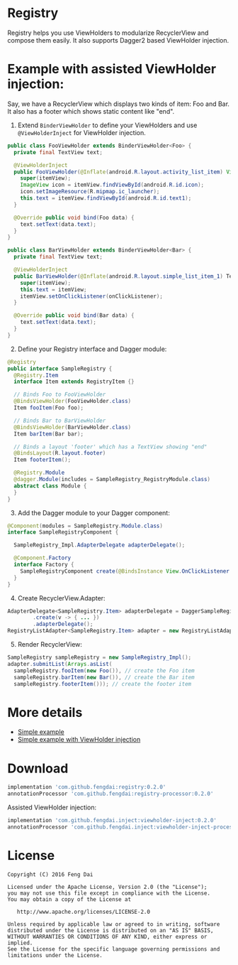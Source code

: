 # Registry

Registry helps you use ViewHolders to modularize RecyclerView and compose them easily. It also supports Dagger2 based ViewHolder injection.

# Example with assisted ViewHolder injection:

Say, we have a RecyclerView which displays two kinds of item: Foo and Bar. It also has a footer which shows static content like "end".

1. Extend `BinderViewHolder` to define your ViewHolders and use `@ViewHolderInject` for ViewHolder injection.
```java
public class FooViewHolder extends BinderViewHolder<Foo> {
  private final TextView text;

  @ViewHolderInject
  public FooViewHolder(@Inflate(android.R.layout.activity_list_item) View itemView) {
    super(itemView);
    ImageView icon = itemView.findViewById(android.R.id.icon);
    icon.setImageResource(R.mipmap.ic_launcher);
    this.text = itemView.findViewById(android.R.id.text1);
  }

  @Override public void bind(Foo data) {
    text.setText(data.text);
  }
}
```
```java
public class BarViewHolder extends BinderViewHolder<Bar> {
  private final TextView text;

  @ViewHolderInject
  public BarViewHolder(@Inflate(android.R.layout.simple_list_item_1) TextView itemView, View.OnClickListener onClickListener) {
    super(itemView);
    this.text = itemView;
    itemView.setOnClickListener(onClickListener);
  }

  @Override public void bind(Bar data) {
    text.setText(data.text);
  }
}
```

2. Define your Registry interface and Dagger module:
```java
@Registry
public interface SampleRegistry {
  @Registry.Item
  interface Item extends RegistryItem {}

  // Binds Foo to FooViewHolder
  @BindsViewHolder(FooViewHolder.class)
  Item fooItem(Foo foo);

  // Binds Bar to BarViewHolder
  @BindsViewHolder(BarViewHolder.class)
  Item barItem(Bar bar);

  // Binds a layout 'footer' which has a TextView showing "end"
  @BindsLayout(R.layout.footer)
  Item footerItem();

  @Registry.Module
  @dagger.Module(includes = SampleRegistry_RegistryModule.class)
  abstract class Module {
  }
}
```

3. Add the Dagger module to your Dagger component:
```java
@Component(modules = SampleRegistry.Module.class)
interface SampleRegistryComponent {

  SampleRegistry_Impl.AdapterDelegate adapterDelegate();

  @Component.Factory
  interface Factory {
    SampleRegistryComponent create(@BindsInstance View.OnClickListener onClickListener);
  }
}
```

4. Create RecyclerView.Adapter:
```java
AdapterDelegate<SampleRegistry.Item> adapterDelegate = DaggerSampleRegistryComponent.factory()
        .create(v -> { ... })
        .adapterDelegate();
RegistryListAdapter<SampleRegistry.Item> adapter = new RegistryListAdapter<>(adapterDelegate, new DiffCallback());
```

5. Render RecyclerView:
```java
SampleRegistry sampleRegistry = new SampleRegistry_Impl();
adapter.submitList(Arrays.asList(
  sampleRegistry.fooItem(new Foo()), // create the Foo item
  sampleRegistry.barItem(new Bar()), // create the Bar item
  sampleRegistry.footerItem())); // create the footer item
```

# More details

* [Simple example](https://github.com/fengdai/registry/tree/master/registry-sample)
* [Simple example with ViewHolder injection](https://github.com/fengdai/registry/tree/master/registry-viewholder-inject-sample)

# Download

```groovy
implementation 'com.github.fengdai:registry:0.2.0'
annotationProcessor 'com.github.fengdai:registry-processor:0.2.0'
```

Assisted ViewHolder injection:
```groovy
implementation 'com.github.fengdai.inject:viewholder-inject:0.2.0'
annotationProcessor 'com.github.fengdai.inject:viewholder-inject-processor:0.2.0'
```

# License

    Copyright (C) 2016 Feng Dai

    Licensed under the Apache License, Version 2.0 (the "License");
    you may not use this file except in compliance with the License.
    You may obtain a copy of the License at

       http://www.apache.org/licenses/LICENSE-2.0

    Unless required by applicable law or agreed to in writing, software
    distributed under the License is distributed on an "AS IS" BASIS,
    WITHOUT WARRANTIES OR CONDITIONS OF ANY KIND, either express or implied.
    See the License for the specific language governing permissions and
    limitations under the License.
